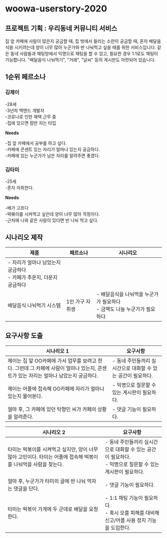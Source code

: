 # woowa-userstory-2020

## 프로젝트 기획 : 우리동네 커뮤니티 서비스

집 앞 카페에 사람이 많은지 궁금할 때, 집 밖에서 들리는 소란이 궁금할 때, 혼자 배달음식을 시키려는데 양이 너무 많아 누군가와 반 나눠먹고 싶을 때를 위한 서비스입니다. 같은 동네 사람들과 채팅방에서 익명으로 채팅을 할 수 있고, 필요한 경우 1:1로도 채팅이 가능합니다. "배달음식 나눠먹기", "거래", "날씨" 등의 게시판도 마련되어 있습니다.





## 1순위 페르소나

###  김제이

-28세  
-3년차 백엔드 개발자  
-코로나로 인한 재택 근무 중  
-집에 있으면 잠만 자는 타입

**Needs**

-집 앞 카페에서 공부를 하고 싶다.  
-카페에 콘센트 있는 자리가 얼마나 있는지 궁금하다.  
-카페에 있는 누군가가 남은 자리를 알려주면 좋겠다.





###  김타미

-25세  
-혼자 자취한다.  

**Needs**

-배가 고프다  
-떡볶이를 시켜먹고 싶은데 양이 너무 많아 걱정이다.  
-근처에 나와 같은 사람이 있다면 반 나눠 먹고 싶다.









## 시나리오 제작

| 제품                                                         | 페르소나        | 시나리오                                                     |
| ------------------------------------------------------------ | --------------- | ------------------------------------------------------------ |
| - 자리가 얼마나 남았는지 궁금하다 <br />- 카페가 추운지, 더운지 궁금하다 |                 |                                                              |
| 배달음식 나눠먹기 시스템                                     | 1인 가구 자취생 | - 배달음식을 나눠먹을 누군가가 필요하다<br />- 금액도 나눌 누군가가 필요하다 |







## 요구사항 도출



| 시나리오 1                                                   | 요구사항                                                     |
| ------------------------------------------------------------ | ------------------------------------------------------------ |
| 제이는 집 앞 OO카페에 가서 업무를 보려고 한다. 그런데 그 카페에 사람이 얼마나 있는지, 콘센트가 있는 자리는 얼마나 남았는지 궁금하다. | - 동네 주민들끼리 실시간으로 대화할 수 있는 공간이 필요하다. |
| 제이는 어플에 접속해 OO카페에 자리가 얼마나 있는지 물어본다. | - 익명으로 질문할 수 있는 게시판이 필요하다.                 |
| 얼마 후, 그 카페에 있던 탁형민 씨가 카페의 상황을 알려준다.  | - 댓글 기능이 필요하다.                                      |

| 시나리오 2                                                   | 요구사항                                                     |
| ------------------------------------------------------------ | ------------------------------------------------------------ |
| 타미는 떡볶이를 시켜먹고 싶지만, 양이 너무 많아 고민이다. 타미는 어플에 접속해 떡볶이를 나눠먹을 사람을 찾는다. | - 동네 주민들끼리 실시간으로 대화할 수 있는 공간이 필요하다.<br />- 익명으로 질문할 수 있는 게시판이 필요하다. |
| 얼마 후, 누군가가 타미의 글에 반 나눠 먹자는 댓글을 단다.    | - 댓글 기능이 필요하다.                                      |
| 타미는 떡볶이 가게에 두 군데로 배달을 요청한다.              | - 1:1 채팅 기능이 필요하다.<br />- 혹시 모를 피해를 대비해 신고/어플 사용 정지 기능을 도입한다. |





